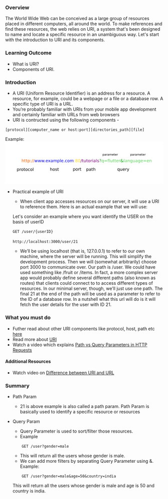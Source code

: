 ### Overview
The World Wide Web can be conceived as a large group of resources placed in different computers, all around the world. To make references and find these resources, the web relies on URI, a system that's been designed to name and locate a specific resource in an unambiguous way. Let's start with the introduction to URI and its components.

### Learning Outcome
- What is URI?
- Components of URI.

### Introduction
- A URI (Uniform Resource Identifier) is an address for a resource. A resource, for example, could be a webpage or a file or a database row. A specific type of URI is a URL.
- You’re probably familiar with URIs from your mobile app development and certainly familiar with URLs from web browsers 
- URI is contructed using the following components - 

```
[protocol][computer_name or host:port][directories_path][file]
```
Example: 
    ![](./images/URI.png)


- Practical example of URI 
    - When client app accesses resources on our server, it will use a URI to reference them. Here is an actual example that we will use:

    Let's consider an example where you want identify the USER on the basis of userID

    ```
    GET /user/{userID}

    http://localhost:3000/user/21
    ```

    - We’ll be using localhost (that is, 127.0.0.1) to refer to our own machine, where the server will be running. This will simplify the development process. Then we will (somewhat arbitrarily) choose port 3000 to communicate over. Our path is /user. We could have used something like /fruit or /items. In fact, a more complex server app would probably define several different paths (also known as routes) that clients could connect to to access different types of resources. In our minimal server, though, we’ll just use one path. The final 21 at the end of the path will be used as a parameter to refer to the ID of a database row. 
    In a nutshell what this url will do is it will fetch the user details for the user with ID 21.

### What you must do
- Futher read about other URI components like protocol, host, path etc [here](https://doepud.co.uk/blog/anatomy-of-a-url)
- Read more about [URI](https://www.htmlquick.com/reference/uri-url.html)
- Watch a video which explains [Path vs Query Parameters in HTTP Requests](https://www.youtube.com/watch?v=tG7x9Ty1ocg)

#### Additional Resources
- Watch video on [Difference between URI and URL](https://www.youtube.com/watch?v=vpYct2npKD8&t=305s)

### Summary
- Path Param 
    - 21 is above example is also called a path param. Path Param is basically used to identify a specific resource or resources 

- Query Param 
    - Query Parameter is used to sort/filter those resources.
    - Example
    ```
        GET /user?gender=male
    ```
    - This will return all the users whose gender is male.
    - We can add more filters by separating Query Parameter using &.
    Example:
    ```
        GET /user?gender=male&age=50&country=india
    ```
    This will return all the users whose gender is male and age is 50 and country is india.